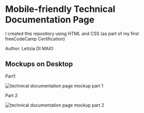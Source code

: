 # Mobile-friendly Technical Documentation Page

I created this repository using HTML and CSS
(as part of my first freeCodeCamp Certification)

Author: Letizia DI MAIO

## Mockups on Desktop 

Part1

<img src="https://user-images.githubusercontent.com/109817389/181722090-56f58df4-a42c-41ae-aca3-fdb840297704.JPG" alt="technical documentation page mockup part 1" />

Part 2 

<img src="https://user-images.githubusercontent.com/109817389/181722109-1c8633b3-36bd-43e6-8b86-0762d72d6e8d.JPG" alt="technical documentation page mockup part 2" />
